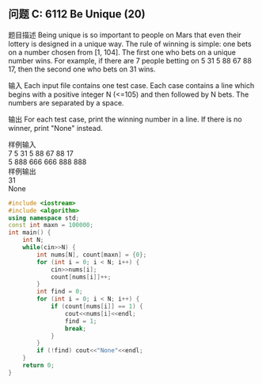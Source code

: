 问题 C: 6112 Be Unique (20)
-------------------------

题目描述
Being unique is so important to people on Mars that even their lottery is designed in a unique way. The rule of winning is simple: one bets on a number chosen from [1, 104]. The first one who bets on a unique number wins. For example, if there are 7 people betting on 5 31 5 88 67 88 17, then the second one who bets on 31 wins.

输入
Each input file contains one test case. Each case contains a line which begins with a positive integer N (<=105) and then followed by N bets. The numbers are separated by a space.

输出
For each test case, print the winning number in a line. If there is no winner, print "None" instead.

样例输入
<br>7 5 31 5 88 67 88 17
<br>5 888 666 666 888 888
<br>样例输出
<br>31
<br>None

```C++
#include <iostream>
#include <algorithm>
using namespace std;
const int maxn = 100000;
int main() {
    int N;
    while(cin>>N) {
        int nums[N], count[maxn] = {0};
        for (int i = 0; i < N; i++) {
            cin>>nums[i];
            count[nums[i]]++;
        }
        int find = 0;
        for (int i = 0; i < N; i++) {
            if (count[nums[i]] == 1) {
                cout<<nums[i]<<endl;
                find = 1;
                break;
            }
        }
        if (!find) cout<<"None"<<endl;
    }
    return 0;
}
```
